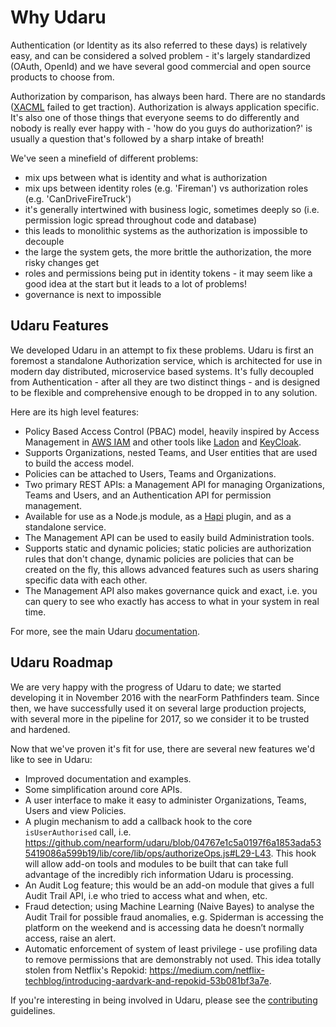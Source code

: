 # Why Udaru

Authentication (or Identity as its also referred to these days) is relatively easy, and can be considered a solved problem - it's largely standardized (OAuth, OpenId) and we have several good commercial and open source products to choose from. 

Authorization by comparison, has always been hard. There are no standards ([XACML](https://en.wikipedia.org/wiki/XACML) failed to get traction). Authorization is always application specific. It's also one of those things that everyone seems to do differently and nobody is really ever happy with - 'how do you guys do authorization?' is usually a question that's followed by a sharp intake of breath!

We've seen a minefield of different problems:

*   mix ups between what is identity and what is authorization
*   mix ups between identity roles (e.g. 'Fireman') vs authorization roles (e.g. 'CanDriveFireTruck')
*   it's generally intertwined with business logic, sometimes deeply so (i.e. permission logic spread throughout code and database)
*   this leads to monolithic systems as the authorization is impossible to decouple
*   the large the system gets, the more brittle the authorization, the more risky changes get
*   roles and permissions being put in identity tokens - it may seem like a good idea at the start but it leads to a lot of problems!
*   governance is next to impossible

## Udaru Features

We developed Udaru in an attempt to fix these problems. Udaru is first an foremost a standalone Authorization service, which is architected for use in modern day distributed, microservice based systems. It's fully decoupled from Authentication - after all they are two distinct things - and is designed to be flexible and comprehensive enough to be dropped in to any solution.

Here are its high level features:

*   Policy Based Access Control (PBAC) model, heavily inspired by Access Management in [AWS IAM](https://docs.aws.amazon.com/IAM/latest/UserGuide/introduction_access-management.html) and other tools like [Ladon](https://github.com/ory/ladon) and [KeyCloak](http://www.keycloak.org/).
*   Supports Organizations, nested Teams, and User entities that are used to build the access model.
*   Policies can be attached to Users, Teams and Organizations. 
*   Two primary REST APIs: a Management API for managing Organizations, Teams and Users, and an Authentication API for permission management.
*   Available for use as a Node.js module, as a [Hapi](http://hapijs.com) plugin, and as a standalone service.
*   The Management API can be used to easily build Administration tools.
*   Supports static and dynamic policies; static policies are authorization rules that don't change, dynamic policies are policies that can be created on the fly, this allows advanced features such as users sharing specific data with each other.
*   The Management API also makes governance quick and exact, i.e. you can query to see who exactly has access to what in your system in real time.

For more, see the main Udaru [documentation](./overview.md).

## Udaru Roadmap

We are very happy with the progress of Udaru to date; we started developing it in November 2016 with the nearForm Pathfinders team. Since then, we have successfully used it on several large production projects, with several more in the pipeline for 2017, so we consider it to be trusted and hardened.

Now that we've proven it's fit for use, there are several new features we'd like to see in Udaru:

*   Improved documentation and examples.
*   Some simplification around core APIs.
*   A user interface to make it easy to administer Organizations, Teams, Users and view Policies.
*   A plugin mechanism to add a callback hook to the core `isUserAuthorised` call, i.e.  <https://github.com/nearform/udaru/blob/04767e1c5a0197f6a1853ada535419086a599b19/lib/core/lib/ops/authorizeOps.js#L29-L43>. This hook will allow add-on tools and modules to be built that can take full advantage of the incredibly rich information Udaru is processing.
*   An Audit Log feature; this would be an add-on module that gives a full Audit Trail API, i.e who tried to access what and when, etc.
*   Fraud detection; using Machine Learning (Naive Bayes) to analyse the Audit Trail for possible fraud anomalies, e.g. Spiderman is accessing the platform on the weekend and is accessing data he doesn’t normally access, raise an alert. 
*   Automatic enforcement of system of least privilege - use profiling data to remove permissions that are demonstrably not used. This idea totally stolen from Netflix's Repokid: <https://medium.com/netflix-techblog/introducing-aardvark-and-repokid-53b081bf3a7e>. 

If you're interesting in being involved in Udaru, please see the [contributing](contributing.md) guidelines.
